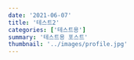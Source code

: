```yaml
---
date: '2021-06-07'
title: '테스트2'
categories: ['테스트용']
summary: '테스트용 포스트'
thumbnail: '../images/profile.jpg'
---
```

